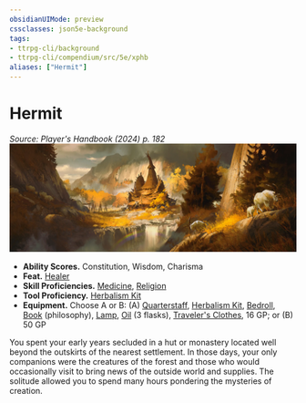 ```yaml
---
obsidianUIMode: preview
cssclasses: json5e-background
tags:
- ttrpg-cli/background
- ttrpg-cli/compendium/src/5e/xphb
aliases: ["Hermit"]
---
```

# Hermit
*Source: Player's Handbook (2024) p. 182*  
![](3-Mechanics/CLI/backgrounds/img/hermit.webp#right)

- **Ability Scores.** Constitution, Wisdom, Charisma  
- **Feat.** [Healer](3-Mechanics/CLI/feats/healer-xphb.md)  
- **Skill Proficiencies.** [Medicine](3-Mechanics/CLI/rules/skills.md#Medicine), [Religion](3-Mechanics/CLI/rules/skills.md#Religion)  
- **Tool Proficiency.** [Herbalism Kit](3-Mechanics/CLI/items/herbalism-kit-xphb.md)  
- **Equipment.** Choose A or B: (A) [Quarterstaff](3-Mechanics/CLI/items/quarterstaff-xphb.md), [Herbalism Kit](3-Mechanics/CLI/items/herbalism-kit-xphb.md), [Bedroll](3-Mechanics/CLI/items/bedroll-xphb.md), [Book](3-Mechanics/CLI/items/book-xphb.md) (philosophy), [Lamp](3-Mechanics/CLI/items/lamp-xphb.md), [Oil](3-Mechanics/CLI/items/oil-xphb.md) (3 flasks), [Traveler's Clothes](3-Mechanics/CLI/items/travelers-clothes-xphb.md), 16 GP; or (B) 50 GP  

You spent your early years secluded in a hut or monastery located well beyond the outskirts of the nearest settlement. In those days, your only companions were the creatures of the forest and those who would occasionally visit to bring news of the outside world and supplies. The solitude allowed you to spend many hours pondering the mysteries of creation.
